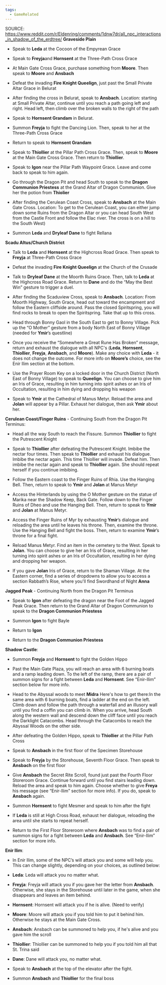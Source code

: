 ```yaml
---
tags:
  - GameRelated
---
```



SOURCE: https://www.reddit.com/r/Eldenring/comments/1dnw7dr/all_npc_interactions_in_shadow_of_the_erdtree/
**Graveside Plain**

- Speak to **Leda** at the Cocoon of the Empyrean Grace
    
- Speak to **Freyja**and **Hornsent** at the Three-Path Cross Grace
    
- At Main Gate Cross Grace, purchase something from **Moore**. Then speak to **Moore** and **Ansbach**
    
- Defeat the invading **Fire Knight Queelign**, just past the Small Private Altar Grace in Belurat
    
- After finding the cross in Belurat, speak to **Ansbach**. Location: starting at Small Private Altar, continue until you reach a path going left and right. Head left, then climb over the broken walls to the right of the path
    
- Speak to **Hornsent Grandam** in Belurat.
    
- Summon **Freyja** to fight the Dancing Lion. Then, speak to her at the Three-Path Cross Grace
    
- Return to speak to **Hornsent Grandam**
    
- Speak to **Thiollier** at the Pillar Path Cross Grace. Then, speak to **Moore** at the Main Gate Cross Grace. Then return to **Thiollier**.
    
- Speak to **Igon** near the Pillar Path Waypoint Grace. Leave and come back to speak to him again.
    
- Go through the Dragon Pit and head South to speak to the **Dragon Communion Priestess** at the Grand Altar of Dragon Communion. Give her the potion from **Thiolier**
    
- After finding the Cerulean Coast Cross, speak to **Ansbach** at the Main Gate Cross. Location: To get to the Cerulean Coast, you can either jump down some Ruins from the Dragon Altar or you can head South West from the Castle Front and follow the Elac river. The cross is on a hill to the South West)
    
- Summon **Leda** and **Dryleaf Dane** to fight Rellana
    

**Scadu Altus/Church District**

- Talk to **Leda** and **Hornsent** at the Highcross Road Grace. Then speak to **Freyja** at Three-Path Cross Grace
    
- Defeat the invading **Fire Knight Queelign** at the Church of the Crusade
    
- Talk to **Dryleaf Dane** at the Moorth Ruins Grace. Then, talk to **Leda** at the Highcross Road Grace. Return to **Dane** and do the “May the Best Win” gesture to trigger a duel.
    
- After finding the Scaduview Cross, speak to **Ansbach**. Location: From Moorth Highway, South Grace, head out toward the encampment and follow the Eastern cliffside around. Pass the closed Spiritspring, you will find rocks to break to open the Spiritspring. Take that up to this cross.
    
- Head through Bonny Gaol in the South East to get to Bonny Village. Pick up the “O Mother” gesture from a body North East of Bonny Village (needed for **Ymir**’s questline)
    
- Once you receive the “Somewhere a Great Rune Has Broken” message, return and exhaust the dialogue with all NPC's (**Leda**, **Hornsent**, **Thiollier**, **Freyja**, **Ansbach**, and **Moore**). Make any choice with **Leda** - it does not change the outcome. For more info on **Moore’s** choice, see the Enir Ilim section at the bottom.
    
- Use the Prayer Room Key on a locked door in the Church District (North East of Bonny Village) to speak to **Queelign**. You can choose to give him an Iris of Grace, resulting in him turning into spirit ashes or an Iris of Occultation, resulting in him dying and dropping his weapon
    
- Speak to **Ymir** at the Cathedral of Manus Metyr. Reload the area and **Jolan** will appear by a Pillar. Exhaust her dialogue, then ask **Ymir** about her.
    

**Cerulean Coast/Finger Ruins** - Continuing South from the Dragon Pit Terminus:

- Head all the way South to reach the Fissure. Summon **Thiollier** to fight the Putrescent Knight
    
- Speak to **Thiollier** after defeating the Putrescent Knight. Imbibe the nectar four times. Then speak to **Thiollier** and exhaust his dialogue. Imbibe the nectar again. This time Thiollier will invade. Defeat him. Then imbibe the nectar again and speak to **Thiollier** again. She should repeat herself if you continue imbibing.
    
- Follow the Eastern coast to the Finger Ruins of Rhia. Use the Hanging Bell. Then, return to speak to **Ymir** and **Jolan** at Manus Metyr
    
- Access the Hinterlands by using the O Mother gesture on the statue of Marika near the Shadow Keep, Back Gate. Follow down to the Finger Ruins of Dheo and use the Hanging Bell. Then, return to speak to **Ymir** and **Jolan** at Manus Metyr.
    
- Access the Finger Ruins of Myr by exhausting **Ymir**’s dialogue and reloading the area until he leaves his throne. Then, examine the throne. Use the Hanging Bell and fight the boss. Then, return to examine **Ymir**’s throne for a final fight.
    
- Reload Manus Metyr. Find an item in the cemetery to the West. Speak to **Jolan**. You can choose to give her an Iris of Grace, resulting in her turning into spirit ashes or an Iris of Occultation, resulting in her dying and dropping her weapon.
    
- If you gave **Jolan** Iris of Grace, return to the Shaman Village. At the Eastern corner, find a series of dropdowns to allow you to access a section Rabbath’s Rise, where you'll find Swordhand of Night **Anna**
    

**Jagged Peak** - Continuing North from the Dragon Pit Terminus

- Speak to **Igon** after defeating the dragon near the Foot of the Jagged Peak Grace. Then return to the Grand Altar of Dragon Communion to speak to the **Dragon Communion Priestess**
    
- Summon **Igon** to fight Bayle
    
- Return to **Igon**
    
- Return to the **Dragon Communion Priestess**
    

**Shadow Castle**:

- Summon **Freyja** and **Hornsent** to fight the Golden Hippo
    
- Past the Main Gate Plaza, you will reach an area with 6 burning boats and a ramp leading down. To the left of the ramp, there are a pair of summon signs for a fight between **Leda** and **Hornsent**. See “Enir-Ilim” section below for more info.
    
- Head to the Abyssal woods to meet **Midra** Here's how to get there:In the same area with 6 burning boats, find a ladder at the end on the left. Climb down and follow the path through a waterfall and an illusory wall until you find a coffin you can climb in. When you arrive, head South along the western wall and descend down the cliff face until you reach the Darklight Catacombs. Head through the Catacombs to reach the Abyssal Woods on the other side.
    
- After defeating the Golden Hippo, speak to **Thiollier** at the Pillar Path Cross
    
- Speak to **Ansbach** in the first floor of the Specimen Storehouse
    
- Speak to **Freyja** by the Storehouse, Seventh Floor Grace. Then speak to **Ansbach** on the first floor
    
- Give **Ansbach** the Secret Rite Scroll, found just past the Fourth Floor Storeroom Grace. Continue forward until you find stairs leading down. Reload the area and speak to him again. Choose whether to give **Freya** his message (see “Enir-Ilim” section for more info). If you do, speak to **Ansbach** again.
    
- Summon **Hornsent** to fight Mesmer and speak to him after the fight
    
- If **Leda** is still at High Cross Road, exhaust her dialogue, reloading the area until she starts to repeat herself.
    
- Return to the First Floor Storeroom where **Ansbach** was to find a pair of summon signs for a fight between **Leda** and **Ansbach**. See “Enir-Ilim” section for more info.
    

**Enir Ilim**:

- In Enir Ilim, some of the NPC’s will attack you and some will help you. This can change slightly, depending on your choices, as outlined below:
    
- **Leda**: Leda will attack you no matter what.
    
- **Freyja**: Freyja will attack you if you gave her the letter from **Ansbach**. Otherwise, she stays in the Storehouse until later in the game, when she disappears and leaves an item behind.
    
- **Hornsent**: Hornsent will attack you if he is alive. (Need to verify)
    
- **Moore**: Moore will attack you if you told him to put it behind him. Otherwise he stays at the Main Gate Cross.
    
- **Ansbach**: Ansbach can be summoned to help you, if he's alive and you gave him the scroll
    
- **Thiollier**: Thiollier can be summoned to help you if you told him all that St. Trina said
    
- **Dane**: Dane will attack you, no matter what.
    
- Speak to **Ansbach** at the top of the elevator after the fight.
    
- Summon **Ansbach** and **Thiollier** for the final boss